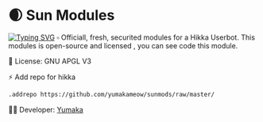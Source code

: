 # 🌒 Sun Modules
<a href="https://git.io/typing-svg"><img src="https://readme-typing-svg.herokuapp.com?font=Fira+Code&pause=1000&width=435&lines=Sun+Modules%2C+created+with+%E2%99%A5%EF%B8%8F+b+yumaka" alt="Typing SVG" /></a>
▫️ Officiall, fresh, securited modules for a Hikka Userbot. This modules is open-source and licensed , you can see code this module.

🔹 License: GNU APGL V3

⚡ Add repo for hikka
```bash
.addrepo https://github.com/yumakameow/sunmods/raw/master/
```
🧑‍🔧 Developer: <a href="https://t.me/yumakai">Yumaka</a>
